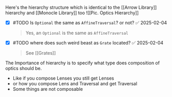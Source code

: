 Here's the hierarchy structure which is identical to the [[Arrow Library]] hierarchy and [[Monocle Library]] too
![[Pic. Optics Hierarchy]]

- [x] #TODO Is `Optional` the same as `AffineTraversal`? or not? ✅ 2025-02-04
	> Yes, an `Optional` is the same as `AffineTraversal`
- [x] #TODO where does such weird beast as `Grate` located? ✅ 2025-02-04
	> See [[Grates]]

The Importance of hierarchy is to specify what type does composition of optics should be. 
- Like if you compose Lenses you still get Lenses 
- or how you compose Lens and Traversal and get Traversal
- Some things are not composable